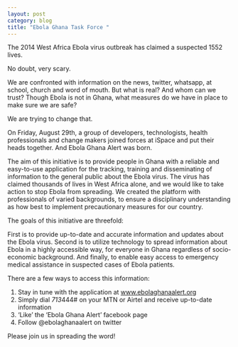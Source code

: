 ```yaml
---
layout: post
category: blog
title: "Ebola Ghana Task Force "
---
```

The 2014 West Africa Ebola virus outbreak has claimed a suspected 1552 lives.

No doubt, very scary.

We are confronted with information on the news, twitter, whatsapp, at school, church and word of mouth. But what is real? And whom can we trust? Though Ebola is not in Ghana, what measures do we have in place to make sure we are safe?

We are trying to change that.

On Friday, August 29th, a group of developers, technologists, health professionals and change makers joined forces at iSpace and put their heads together. And Ebola Ghana Alert was born.

The aim of this initiative is to provide people in Ghana with a reliable and easy-to-use application for the tracking, training and disseminating of information to the general public about the Ebola virus. The virus has claimed thousands of lives in West Africa alone, and we would like to take action to stop Ebola from spreading. We created the platform with professionals of varied backgrounds, to ensure a disciplinary understanding as how best to implement precautionary measures for our country. 

The goals of this initiative are threefold:

First is to provide up-to-date and accurate information and updates about the Ebola virus. Second is to utilize technology to spread information about Ebola in a highly accessible way, for everyone in Ghana regardless of socio-economic background. And finally, to enable easy access to emergency medical assistance in suspected cases of Ebola patients.

There are a few ways to access this information:

1) Stay in tune with the application at www.ebolaghanaalert.org
2) Simply dial *713*444# on your MTN or Airtel and receive up-to-date information 
3) ‘Like’ the ‘Ebola Ghana Alert’ facebook page 
4) Follow @ebolaghanaalert on twitter

Please join us in spreading the word!
